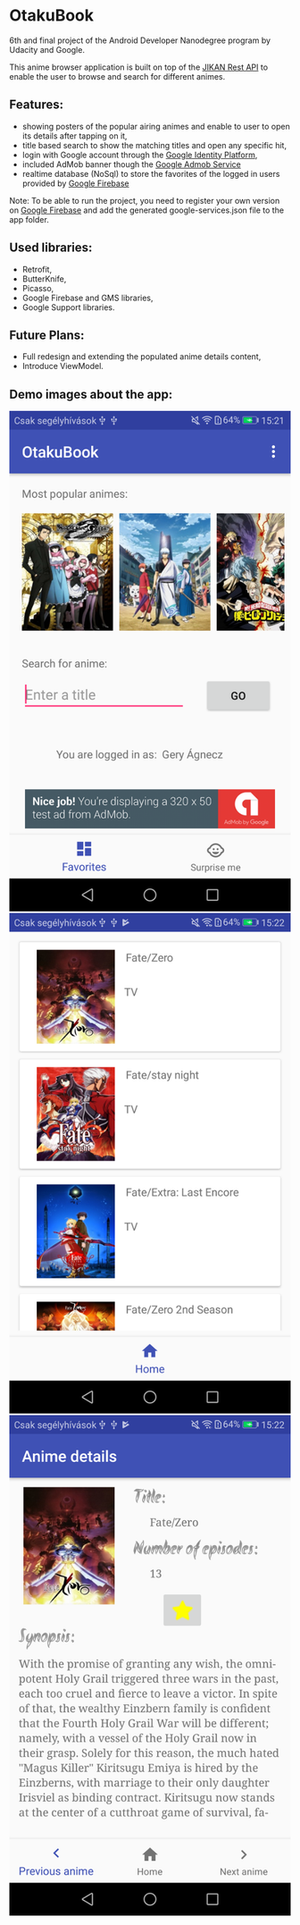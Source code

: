 # OtakuBook
6th and final project of the Android Developer Nanodegree program by Udacity and Google.

This anime browser application is built on top of the [JIKAN Rest API](https://jikan.docs.apiary.io/#) to enable the user to browse 
and search for different animes.

## Features:
- showing posters of the popular airing animes and enable to user to open its details after tapping on it,
- title based search to show the matching titles and open any specific hit,
- login with Google account through the [Google Identity Platform](https://developers.google.com/identity/),
- included AdMob banner though the [Google Admob Service](https://www.google.com/admob/)
- realtime database (NoSql) to store the favorites of the logged in users provided by [Google Firebase](https://firebase.google.com/)

Note: To be able to run the project, you need to register your own version on [Google Firebase](https://console.firebase.google.com/) and add the generated google-services.json file to the app folder.

## Used libraries:
- Retrofit,
- ButterKnife,
- Picasso,
- Google Firebase and GMS libraries,
- Google Support libraries.

## Future Plans:
- Full redesign and extending the populated anime details content,
- Introduce ViewModel.

## Demo images about the app:
![img](https://github.com/GregBaggings/OtakuBook/blob/master/app/images/MainScreen.png)
![img](https://github.com/GregBaggings/OtakuBook/blob/master/app/images/SearchResultScreen.png)
![img](https://github.com/GregBaggings/OtakuBook/blob/master/app/images/AnimeDetailsScreen.png)
